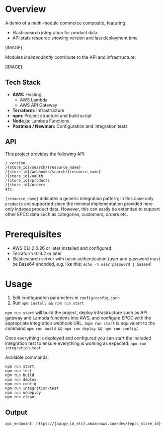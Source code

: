 # Overview
A demo of a multi-module commerce composite, featuring:
* Elasticsearch integration for product data
* API stats resource showing version and last deployment time

[IMAGE]

Modules *independently* contribute to the API and infrastructure:

[IMAGE]

## Tech Stack
* **AWS:** Hosting
  * AWS Lambda
  * AWS API Gateway
* **Terraform**: Infrastructure
* **npm**: Project structure and build script
* **Node.js**: Lambda Functions
* **Postman / Newman:** Configuration and integration tests

## API
This project provides the following API:
```
/_version
/{store_id}/search/{resource_name}
/{store_id}/webhooks/search/{resource_name}
/{store_id}/oauth
/{store_id}/products
/{store_id}/orders
etc.
```
`{resource_name}` indicates a generic integration pattern; in this case only `products` are supported since the minimal implementation provided here only indexes product data. However, this can easily be extended to support other EPCC data such as categories, customers, orders etc.

# Prerequisites
- AWS CLI 2.0.26 or later installed and configured
- Terraform 0.13.2 or later
- Elasticsearch server with basic authentication (user and password must be Base64 encoded, e.g. like this: `echo -n user:passw0rd | base64`)

# Usage
1. Edit configuration parameters in `config/config.json`
1. Run `npm install && npm run start`

`npm run start` will build the project, deploy infrastructure such as API gateway and Lambda functions into AWS, and configure EPCC with the appropriate integration webhook URL. (`npm run start` is equivalent to the command `npm run build && npm run deploy && npm run config`.)

Once everything is deployed and configured you can start the included integration test to ensure everything is working as expected: `npm run integration-test`

Available commands:
```
npm run start
npm run test
npm run build       
npm run deploy
npm run config
npm run integration-test
npm run undeploy
npm run clean
```

## Output
```
api_endpoint: https://{apigw_id_etc}.amazonaws.com/dev/{epcc_store_id}
```